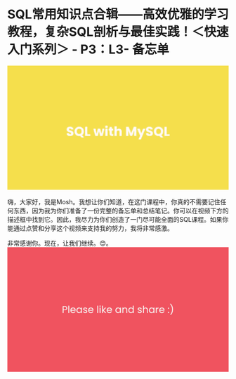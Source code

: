 # SQL常用知识点合辑——高效优雅的学习教程，复杂SQL剖析与最佳实践！＜快速入门系列＞ - P3：L3- 备忘单 

![](img/1a3bebe5e3b6be5376d8331c9a6944e0_0.png)

嗨，大家好，我是Mosh。我想让你们知道，在这门课程中，你真的不需要记住任何东西，因为我为你们准备了一份完整的备忘单和总结笔记。你可以在视频下方的描述框中找到它。因此，我尽力为你们创造了一门尽可能全面的SQL课程。如果你能通过点赞和分享这个视频来支持我的努力，我将非常感激。

非常感谢你。现在，让我们继续。😊。![](img/1a3bebe5e3b6be5376d8331c9a6944e0_2.png)

